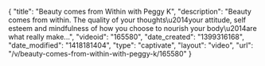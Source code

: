 {
    "title": "Beauty comes from Within with Peggy K",
    "description": "Beauty comes from within. The quality of your thoughts\u2014your attitude, self esteem and mindfulness of how you choose to nourish your body\u2014are what really make...",
    "videoid": "165580",
    "date_created": "1399316168",
    "date_modified": "1418181404",
    "type": "captivate",
    "layout": "video",
    "url": "\/v\/beauty-comes-from-within-with-peggy-k\/165580"
}